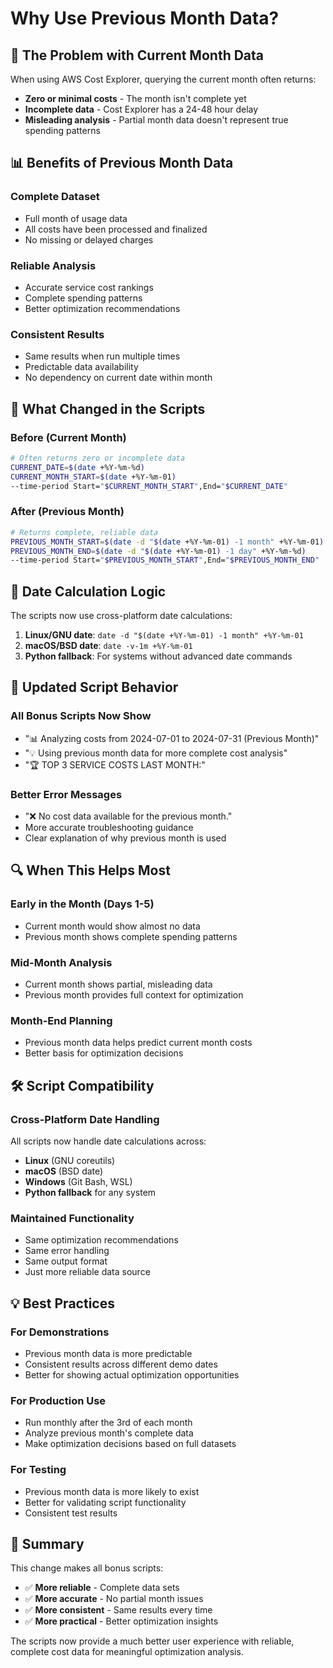 # Why Use Previous Month Data?

## 🎯 **The Problem with Current Month Data**

When using AWS Cost Explorer, querying the current month often returns:
- **Zero or minimal costs** - The month isn't complete yet
- **Incomplete data** - Cost Explorer has a 24-48 hour delay
- **Misleading analysis** - Partial month data doesn't represent true spending patterns

## 📊 **Benefits of Previous Month Data**

### **Complete Dataset**
- Full month of usage data
- All costs have been processed and finalized
- No missing or delayed charges

### **Reliable Analysis**
- Accurate service cost rankings
- Complete spending patterns
- Better optimization recommendations

### **Consistent Results**
- Same results when run multiple times
- Predictable data availability
- No dependency on current date within month

## 🔄 **What Changed in the Scripts**

### **Before (Current Month)**
```bash
# Often returns zero or incomplete data
CURRENT_DATE=$(date +%Y-%m-%d)
CURRENT_MONTH_START=$(date +%Y-%m-01)
--time-period Start="$CURRENT_MONTH_START",End="$CURRENT_DATE"
```

### **After (Previous Month)**
```bash
# Returns complete, reliable data
PREVIOUS_MONTH_START=$(date -d "$(date +%Y-%m-01) -1 month" +%Y-%m-01)
PREVIOUS_MONTH_END=$(date -d "$(date +%Y-%m-01) -1 day" +%Y-%m-%d)
--time-period Start="$PREVIOUS_MONTH_START",End="$PREVIOUS_MONTH_END"
```

## 📅 **Date Calculation Logic**

The scripts now use cross-platform date calculations:

1. **Linux/GNU date**: `date -d "$(date +%Y-%m-01) -1 month" +%Y-%m-01`
2. **macOS/BSD date**: `date -v-1m +%Y-%m-01`
3. **Python fallback**: For systems without advanced date commands

## 🎯 **Updated Script Behavior**

### **All Bonus Scripts Now Show**
- "📊 Analyzing costs from 2024-07-01 to 2024-07-31 (Previous Month)"
- "💡 Using previous month data for more complete cost analysis"
- "🏆 TOP 3 SERVICE COSTS LAST MONTH:"

### **Better Error Messages**
- "❌ No cost data available for the previous month."
- More accurate troubleshooting guidance
- Clear explanation of why previous month is used

## 🔍 **When This Helps Most**

### **Early in the Month (Days 1-5)**
- Current month would show almost no data
- Previous month shows complete spending patterns

### **Mid-Month Analysis**
- Current month shows partial, misleading data
- Previous month provides full context for optimization

### **Month-End Planning**
- Previous month data helps predict current month costs
- Better basis for optimization decisions

## 🛠️ **Script Compatibility**

### **Cross-Platform Date Handling**
All scripts now handle date calculations across:
- **Linux** (GNU coreutils)
- **macOS** (BSD date)
- **Windows** (Git Bash, WSL)
- **Python fallback** for any system

### **Maintained Functionality**
- Same optimization recommendations
- Same error handling
- Same output format
- Just more reliable data source

## 💡 **Best Practices**

### **For Demonstrations**
- Previous month data is more predictable
- Consistent results across different demo dates
- Better for showing actual optimization opportunities

### **For Production Use**
- Run monthly after the 3rd of each month
- Analyze previous month's complete data
- Make optimization decisions based on full datasets

### **For Testing**
- Previous month data is more likely to exist
- Better for validating script functionality
- Consistent test results

## 🎯 **Summary**

This change makes all bonus scripts:
- ✅ **More reliable** - Complete data sets
- ✅ **More accurate** - No partial month issues  
- ✅ **More consistent** - Same results every time
- ✅ **More practical** - Better optimization insights

The scripts now provide a much better user experience with reliable, complete cost data for meaningful optimization analysis.

